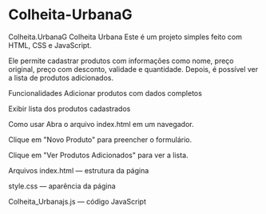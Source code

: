 # Colheita-UrbanaG

Colheita.UrbanaG
Colheita Urbana Este é um projeto simples feito com HTML, CSS e JavaScript.

Ele permite cadastrar produtos com informações como nome, preço original, preço com desconto, validade e quantidade. Depois, é possível ver a lista de produtos adicionados.

Funcionalidades Adicionar produtos com dados completos

Exibir lista dos produtos cadastrados

Como usar Abra o arquivo index.html em um navegador.

Clique em "Novo Produto" para preencher o formulário.

Clique em "Ver Produtos Adicionados" para ver a lista.

Arquivos index.html — estrutura da página

style.css — aparência da página

Colheita_Urbanajs.js — código JavaScript
